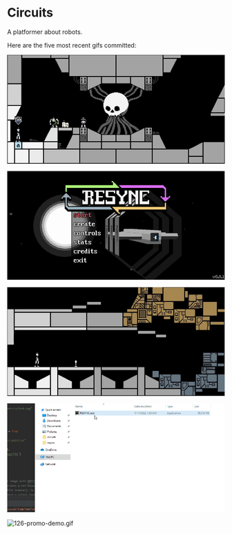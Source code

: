 # Circuits
A platformer about robots.

Here are the five most recent gifs committed:

![130-overseer.gif](gifs/130-overseer.gif?raw=true "130-overseer")

![129-intro-text.gif](gifs/129-intro-text.gif?raw=true "129-intro-text")

![128-landing.gif](gifs/128-landing.gif?raw=true "128-landing")

![127-splash-screen.gif](gifs/127-splash-screen.gif?raw=true "127-splash-screen")

![126-promo-demo.gif](gifs/126-promo-demo.gif?raw=true "126-promo-demo")

